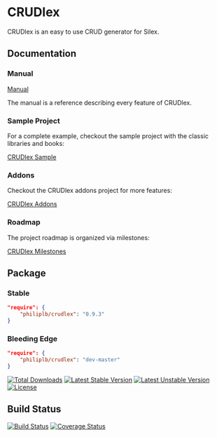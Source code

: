 CRUDlex
==========

CRUDlex is an easy to use CRUD generator for Silex.

## Documentation

### Manual

[Manual](docs/0_manual.md)

The manual is a reference describing every feature of CRUDlex.

### Sample Project

For a complete example, checkout the sample project with the classic libraries
and books:

[CRUDlex Sample](https://github.com/philiplb/CRUDlexSample)

### Addons

Checkout the CRUDlex addons project for more features:

[CRUDlex Addons](https://github.com/philiplb/CRUDlexAddons)

### Roadmap

The project roadmap is organized via milestones:

[CRUDlex Milestones](https://github.com/philiplb/CRUDlex/milestones)

## Package

### Stable

```json
"require": {
    "philiplb/crudlex": "0.9.3"
}
```

### Bleeding Edge

```json
"require": {
    "philiplb/crudlex": "dev-master"
}
```

[![Total Downloads](https://poser.pugx.org/philiplb/crudlex/downloads.svg)](https://packagist.org/packages/philiplb/crudlex)
[![Latest Stable Version](https://poser.pugx.org/philiplb/crudlex/v/stable.svg)](https://packagist.org/packages/philiplb/crudlex)
[![Latest Unstable Version](https://poser.pugx.org/philiplb/crudlex/v/unstable.svg)](https://packagist.org/packages/philiplb/crudlex) [![License](https://poser.pugx.org/philiplb/crudlex/license.svg)](https://packagist.org/packages/philiplb/crudlex)

## Build Status

[![Build Status](https://travis-ci.org/philiplb/CRUDlex.svg?branch=master)](https://travis-ci.org/philiplb/CRUDlex)
[![Coverage Status](https://coveralls.io/repos/philiplb/CRUDlex/badge.png?branch=master)](https://coveralls.io/r/philiplb/CRUDlex?branch=master)
